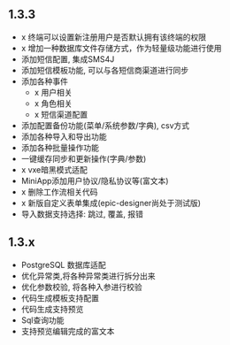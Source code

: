 ## 1.3.3
- x 终端可以设置新注册用户是否默认拥有该终端的权限
- x 增加一种数据库文件存储方式，作为轻量级功能进行使用
- 添加短信配置, 集成SMS4J
- 添加短信模板功能, 可以与各短信商渠道进行同步
- 添加各种事件
    - x 用户相关
    - x 角色相关
    - x 短信渠道配置
- 添加配置备份功能(菜单/系统参数/字典), csv方式
- 添加各种导入和导出功能
- 添加各种批量操作功能
- 一键缓存同步和更新操作(字典/参数)
- x vxe暗黑模式适配
- MiniApp添加用户协议/隐私协议等(富文本)
- x 删除工作流相关代码
- x 新版自定义表单集成(epic-designer尚处于测试版)
- 导入数据支持选择: 跳过, 覆盖, 报错
## 1.3.x
- PostgreSQL 数据库适配
- 优化异常类,将各种异常类进行拆分出来
- 优化参数校验, 将各种入参进行校验
- 代码生成模板支持配置
- 代码生成支持预览
- Sql查询功能
- 支持预览编辑完成的富文本
